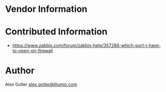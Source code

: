 # Vendor Information

# Contributed Information

* https://www.zabbix.com/forum/zabbix-help/357286-which-port-i-have-to-open-on-firewall

# Author

Alex Goller <alex.goller@illumio.com>
